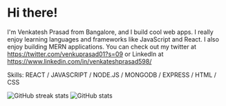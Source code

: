 # Hi there!
I'm Venkatesh Prasad from Bangalore, and I build cool web apps. I really enjoy learning languages and frameworks like JavaScript and React. I also enjoy building MERN applications. You can check out my twitter at https://twitter.com/venkuprasad01?s=09 or LinkedIn at https://www.linkedin.com/in/venkateshprasad598/

Skills: REACT / JAVASCRIPT / NODE.JS / MONGODB / EXPRESS / HTML / CSS

![GitHub streak stats](https://github-readme-streak-stats.herokuapp.com/?user=venkateshprasad598) ![GitHub stats](https://github-readme-stats.vercel.app/api?username=venkateshprasad598&show_icons=true&count_private=true)  
 
